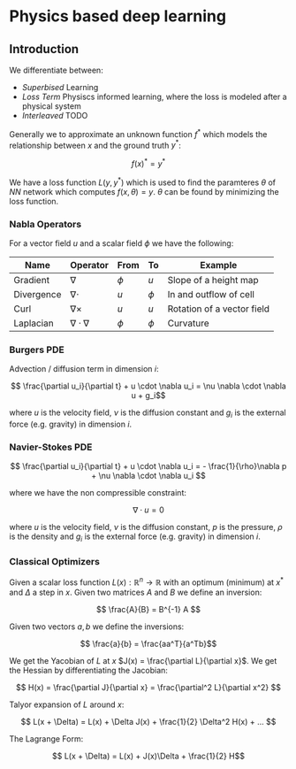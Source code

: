 # Physics based deep learning

## Introduction
We differentiate between:
- *Superbised* Learning
- *Loss Term* Physiscs informed learning, where the loss is modeled after a physical system
- *Interleaved* TODO

Generally we to approximate an unknown function $f^*$ which models the relationship between $x$ and the ground truth $y^*$:

$$ f(x)^* = y^* $$

We have a loss function $L(y, y^*)$ which is used to find the paramteres $\theta$ of $NN$ network which computes $f(x, \theta) = y$. $\theta$ can be found by minimizing the loss function. 

### Nabla Operators

For a vector field $u$ and a scalar field $\phi$ we have the following:

| Name        | Operator           | From        | To          | Example               
| ----------- | -------------------| ----------- | ----------- | ----------------------
| Gradient    | $\nabla$           | $\phi$      | $u$         | Slope of a height map 
| Divergence  | $\nabla \cdot$     | $u$         | $\phi$      | In and outflow of cell
| Curl        | $\nabla \times$    | $u$         | $u$         | Rotation of a vector field 
| Laplacian   | $\nabla \cdot \nabla$ | $\phi$   | $\phi$      | Curvature        


### Burgers PDE

Advection / diffusion term in dimension $i$:

$$ \frac{\partial u_i}{\partial t} + u \cdot \nabla u_i =  \nu \nabla \cdot \nabla u  + g_i$$

where $u$ is the velocity field, $\nu$ is the diffusion constant and $g_i$ is the external force (e.g. gravity) in dimension $i$.

### Navier-Stokes PDE

$$ \frac{\partial u_i}{\partial t} + u \cdot \nabla u_i = - \frac{1}{\rho}\nabla p + \nu \nabla \cdot \nabla u_i $$

where we have the non compressible constraint:

$$ \nabla \cdot u = 0 $$

where $u$ is the velocity field, $\nu$ is the diffusion constant, $p$ is the pressure, $\rho$ is the density and $g_i$ is the external force (e.g. gravity) in dimension $i$.

### Classical Optimizers

Given a scalar loss function $L(x) : \mathbb{R}^n \rightarrow \mathbb{R}$ with an optimum (minimum) at $x^*$ and $\Delta$ a step in $x$. Given two matrices $A$ and $B$ we define an inversion:

$$ \frac{A}{B} = B^{-1} A $$

Given two vectors $a, b$ we define the inversions:

$$ \frac{a}{b} = \frac{aa^T}{a^Tb}$$

We get the Yacobian of $L$ at $x$ $J(x) = \frac{\partial L}{\partial x}$. We get the Hessian by differentiating the Jacobian:

$$ H(x) = \frac{\partial J}{\partial x} = \frac{\partial^2 L}{\partial x^2} $$

Talyor expansion of $L$ around $x$:

$$ L(x + \Delta) = L(x) + \Delta J(x) + \frac{1}{2} \Delta^2 H(x) + ... $$

The Lagrange Form:

$$ L(x + \Delta) = L(x) + J(x)\Delta + \frac{1}{2} H$$